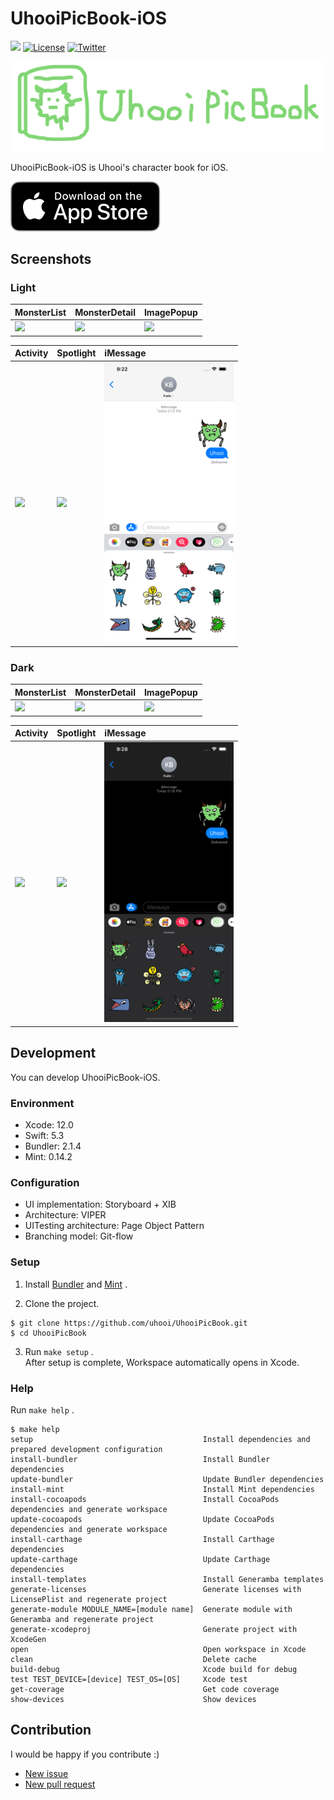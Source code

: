 # UhooiPicBook-iOS

[![](https://github.com/uhooi/UhooiPicBook/workflows/CI/badge.svg)](https://github.com/uhooi/UhooiPicBook/actions?query=workflow%3ACI)
[![License](https://img.shields.io/github/license/uhooi/UhooiPicBook)](https://github.com/uhooi/UhooiPicBook/blob/master/LICENSE)
[![Twitter](https://img.shields.io/twitter/url?style=social&url=https%3A%2F%2Ftwitter.com%2Fthe_uhooi)](https://twitter.com/the_uhooi)

![Logo](./Docs/Logo.png)

UhooiPicBook-iOS is Uhooi's character book for iOS.

[![Download_on_the_App_Store_Badge](./Docs/Download_on_the_App_Store_Badge_US-UK_RGB_blk_092917.svg)](https://apps.apple.com/jp/app/id1501657213)

## Screenshots

### Light

|MonsterList|MonsterDetail|ImagePopup|
|:--|:--|:--|
|<img src="./Docs/Screenshots/Light/MonsterList.png" width="207">|<img src="./Docs/Screenshots/Light/MonsterDetail.png" width="207">|<img src="./Docs/Screenshots/Light/ImagePopup.png" width="207">|

|Activity|Spotlight|iMessage|
|:--|:--|:--|
|<img src="./Docs/Screenshots/Light/Activity.png" width="207">|<img src="./Docs/Screenshots/Light/Spotlight.png" width="207">|<img src="./Docs/Screenshots/Light/iMessage.png" width="207">|

### Dark

|MonsterList|MonsterDetail|ImagePopup|
|:--|:--|:--|
|<img src="./Docs/Screenshots/Dark/MonsterList.png" width="207">|<img src="./Docs/Screenshots/Dark/MonsterDetail.png" width="207">|<img src="./Docs/Screenshots/Dark/ImagePopup.png" width="207">|

|Activity|Spotlight|iMessage|
|:--|:--|:--|
|<img src="./Docs/Screenshots/Dark/Activity.png" width="207">|<img src="./Docs/Screenshots/Dark/Spotlight.png" width="207">|<img src="./Docs/Screenshots/Dark/iMessage.png" width="207">|

## Development

You can develop UhooiPicBook-iOS.

### Environment

- Xcode: 12.0
- Swift: 5.3
- Bundler: 2.1.4
- Mint: 0.14.2

### Configuration

- UI implementation: Storyboard + XIB
- Architecture: VIPER
- UITesting architecture: Page Object Pattern
- Branching model: Git-flow

### Setup

1. Install [Bundler](https://github.com/rubygems/bundler) and [Mint](https://github.com/yonaskolb/Mint) .

2. Clone the project.

```
$ git clone https://github.com/uhooi/UhooiPicBook.git
$ cd UhooiPicBook
```

3. Run `make setup` .  
After setup is complete, Workspace automatically opens in Xcode.

### Help

Run `make help` .

```
$ make help
setup                                      Install dependencies and prepared development configuration
install-bundler                            Install Bundler dependencies
update-bundler                             Update Bundler dependencies
install-mint                               Install Mint dependencies
install-cocoapods                          Install CocoaPods dependencies and generate workspace
update-cocoapods                           Update CocoaPods dependencies and generate workspace
install-carthage                           Install Carthage dependencies
update-carthage                            Update Carthage dependencies
install-templates                          Install Generamba templates
generate-licenses                          Generate licenses with LicensePlist and regenerate project
generate-module MODULE_NAME=[module name]  Generate module with Generamba and regenerate project
generate-xcodeproj                         Generate project with XcodeGen
open                                       Open workspace in Xcode
clean                                      Delete cache
build-debug                                Xcode build for debug
test TEST_DEVICE=[device] TEST_OS=[OS]     Xcode test
get-coverage                               Get code coverage
show-devices                               Show devices
```

## Contribution

I would be happy if you contribute :)

- [New issue](https://github.com/uhooi/UhooiPicBook/issues/new)
- [New pull request](https://github.com/uhooi/UhooiPicBook/compare)
